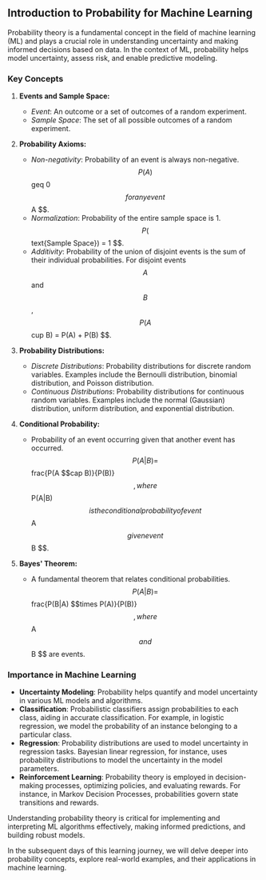 ## Introduction to Probability for Machine Learning

Probability theory is a fundamental concept in the field of machine learning (ML) and plays a crucial role in understanding uncertainty and making informed decisions based on data. In the context of ML, probability helps model uncertainty, assess risk, and enable predictive modeling.

### Key Concepts

1. **Events and Sample Space:**
   - *Event*: An outcome or a set of outcomes of a random experiment.
   - *Sample Space*: The set of all possible outcomes of a random experiment.

2. **Probability Axioms:**
   - *Non-negativity*: Probability of an event is always non-negative. $$ P(A) $$geq 0 $$ for any event $$ A $$.
   - *Normalization*: Probability of the entire sample space is 1. $$ P($$text{Sample Space}) = 1 $$.
   - *Additivity*: Probability of the union of disjoint events is the sum of their individual probabilities. For disjoint events $$ A $$ and $$ B $$, $$ P(A $$cup B) = P(A) + P(B) $$.

3. **Probability Distributions:**
   - *Discrete Distributions*: Probability distributions for discrete random variables. Examples include the Bernoulli distribution, binomial distribution, and Poisson distribution.
   - *Continuous Distributions*: Probability distributions for continuous random variables. Examples include the normal (Gaussian) distribution, uniform distribution, and exponential distribution.

4. **Conditional Probability:**
   - Probability of an event occurring given that another event has occurred. $$ P(A|B) = $$frac{P(A $$cap B)}{P(B)} $$, where $$ P(A|B) $$ is the conditional probability of event $$ A $$ given event $$ B $$.

5. **Bayes' Theorem:**
   - A fundamental theorem that relates conditional probabilities. $$ P(A|B) = $$frac{P(B|A) $$times P(A)}{P(B)} $$, where $$ A $$ and $$ B $$ are events.

### Importance in Machine Learning

- **Uncertainty Modeling**: Probability helps quantify and model uncertainty in various ML models and algorithms.
- **Classification**: Probabilistic classifiers assign probabilities to each class, aiding in accurate classification. For example, in logistic regression, we model the probability of an instance belonging to a particular class.
- **Regression**: Probability distributions are used to model uncertainty in regression tasks. Bayesian linear regression, for instance, uses probability distributions to model the uncertainty in the model parameters.
- **Reinforcement Learning**: Probability theory is employed in decision-making processes, optimizing policies, and evaluating rewards. For instance, in Markov Decision Processes, probabilities govern state transitions and rewards.

Understanding probability theory is critical for implementing and interpreting ML algorithms effectively, making informed predictions, and building robust models.

In the subsequent days of this learning journey, we will delve deeper into probability concepts, explore real-world examples, and their applications in machine learning.

